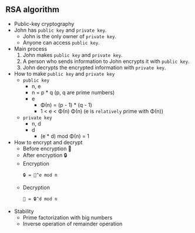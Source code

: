 ## RSA algorithm

- Public-key cryptography
- John has `public key` and `private key`.
  - John is the only owner of `private key`.
  - Anyone can access `public key`.
- Main process
  1. John makes `public key` and `private key`.
  2. A person who sends information to John encrypts it with `public key`.
  3. John decrypts the encrypted information with `private key`.
- How to make `public key` and `private key`
  - `public key`
    - n, e
    - n = p * q (p, q are prime numbers)
    - e
      - Φ(n) = (p - 1) * (q - 1)
      - 1 < e < Φ(n) Φ(n) (e is `relatively` prime with Φ(n))
  - `private key`
    - n, d
    - d
      - (e * d) mod Φ(n) = 1
- How to encrypt and decrypt
  - Before encryption 🍎
  - After encryption 🔒
  - Encryption
    ```
    🔒 = 🍎^e mod n
    ```
  - Decryption
    ```
    🍎 = 🔒^d mod n
    ```
- Stability
  - Prime factorization with big numbers
  - Inverse operation of remainder operation

